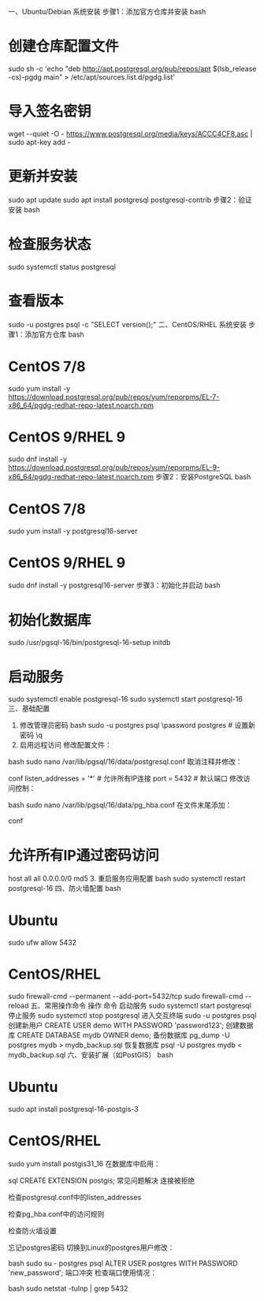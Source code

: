 一、Ubuntu/Debian 系统安装
步骤1：添加官方仓库并安装
bash
# 创建仓库配置文件
sudo sh -c 'echo "deb http://apt.postgresql.org/pub/repos/apt $(lsb_release -cs)-pgdg main" > /etc/apt/sources.list.d/pgdg.list'

# 导入签名密钥
wget --quiet -O - https://www.postgresql.org/media/keys/ACCC4CF8.asc | sudo apt-key add -

# 更新并安装
sudo apt update
sudo apt install postgresql postgresql-contrib
步骤2：验证安装
bash
# 检查服务状态
sudo systemctl status postgresql

# 查看版本
sudo -u postgres psql -c "SELECT version();"
二、CentOS/RHEL 系统安装
步骤1：添加官方仓库
bash
# CentOS 7/8
sudo yum install -y https://download.postgresql.org/pub/repos/yum/reporpms/EL-7-x86_64/pgdg-redhat-repo-latest.noarch.rpm

# CentOS 9/RHEL 9
sudo dnf install -y https://download.postgresql.org/pub/repos/yum/reporpms/EL-9-x86_64/pgdg-redhat-repo-latest.noarch.rpm
步骤2：安装PostgreSQL
bash
# CentOS 7/8
sudo yum install -y postgresql16-server

# CentOS 9/RHEL 9
sudo dnf install -y postgresql16-server
步骤3：初始化并启动
bash
# 初始化数据库
sudo /usr/pgsql-16/bin/postgresql-16-setup initdb

# 启动服务
sudo systemctl enable postgresql-16
sudo systemctl start postgresql-16
三、基础配置
1. 修改管理员密码
bash
sudo -u postgres psql
\password postgres  # 设置新密码
\q
2. 启用远程访问
修改配置文件：

bash
sudo nano /var/lib/pgsql/16/data/postgresql.conf
取消注释并修改：

conf
listen_addresses = '*'   # 允许所有IP连接
port = 5432              # 默认端口
修改访问控制：

bash
sudo nano /var/lib/pgsql/16/data/pg_hba.conf
在文件末尾添加：

conf
# 允许所有IP通过密码访问
host    all             all             0.0.0.0/0               md5
3. 重启服务应用配置
bash
sudo systemctl restart postgresql-16
四、防火墙配置
bash
# Ubuntu
sudo ufw allow 5432

# CentOS/RHEL
sudo firewall-cmd --permanent --add-port=5432/tcp
sudo firewall-cmd --reload
五、常用操作命令
操作	命令
启动服务	sudo systemctl start postgresql
停止服务	sudo systemctl stop postgresql
进入交互终端	sudo -u postgres psql
创建新用户	CREATE USER demo WITH PASSWORD 'password123';
创建数据库	CREATE DATABASE mydb OWNER demo;
备份数据库	pg_dump -U postgres mydb > mydb_backup.sql
恢复数据库	psql -U postgres mydb < mydb_backup.sql
六、安装扩展（如PostGIS）
bash
# Ubuntu
sudo apt install postgresql-16-postgis-3

# CentOS/RHEL
sudo yum install postgis31_16
在数据库中启用：

sql
CREATE EXTENSION postgis;
常见问题解决
连接被拒绝

检查postgresql.conf中的listen_addresses

检查pg_hba.conf中的访问规则

检查防火墙设置

忘记postgres密码
切换到Linux的postgres用户修改：

bash
sudo su - postgres
psql
ALTER USER postgres WITH PASSWORD 'new_password';
端口冲突
检查端口使用情况：

bash
sudo netstat -tulnp | grep 5432
